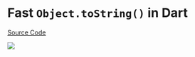 # Fast `Object.toString()` in Dart

[Source Code](../source/fast-object-tostring-in-dart.dart)

![](../images/fast-object-tostring-in-dart.jpg)

